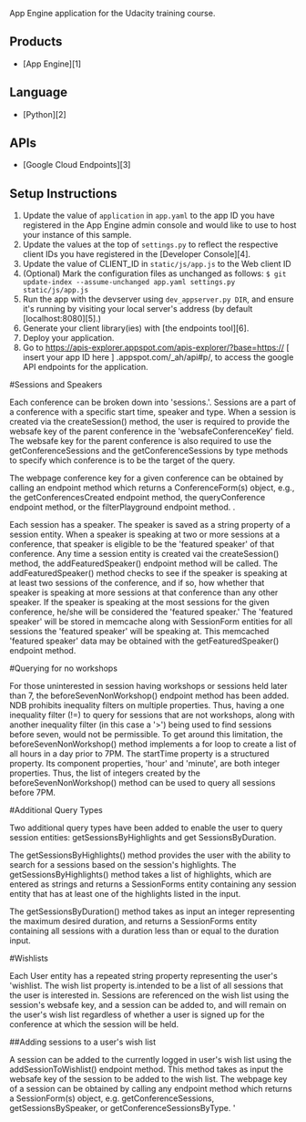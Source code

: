 App Engine application for the Udacity training course.## Products- [App Engine][1]## Language- [Python][2]## APIs- [Google Cloud Endpoints][3]## Setup Instructions1. Update the value of `application` in `app.yaml` to the app ID you   have registered in the App Engine admin console and would like to use to host   your instance of this sample.2. Update the values at the top of `settings.py` to   reflect the respective client IDs you have registered in the   [Developer Console][4].3. Update the value of CLIENT_ID in `static/js/app.js` to the Web client ID4. (Optional) Mark the configuration files as unchanged as follows:   `$ git update-index --assume-unchanged app.yaml settings.py static/js/app.js`5. Run the app with the devserver using `dev_appserver.py DIR`, and ensure it's running by visiting   your local server's address (by default [localhost:8080][5].)6. Generate your client library(ies) with [the endpoints tool][6].7. Deploy your application.8. Go to https://apis-explorer.appspot.com/apis-explorer/?base=https:// [ insert your app ID here ] .appspot.com/_ah/api#p/, to access the google API endpoints for the application.  #Sessions and SpeakersEach conference can be broken down into 'sessions.'. Sessions are a part of a conference with a specific start time, speaker and type.  When a session is created via the createSession() method, the user is required to provide the websafe key of the parent conference in the 'websafeConferenceKey' field.   The websafe key for the parent conference is also required to use the getConferenceSessions and the getConferenceSessions by type methods to specify which conference is to be the target of the query. The webpage conference key for a given conference can be obtained by calling an endpoint method which returns a ConferenceForm(s) object, e.g., the getConferencesCreated endpoint method, the queryConference endpoint method, or the filterPlayground endpoint method.  .   Each session has a speaker.  The speaker is saved as a string property of a session entity.  When a speaker is speaking at two or more sessions at a conference, that speaker is eligible to be the 'featured speaker' of that conference.  Any time a session entity is created vai the createSession() method, the addFeaturedSpeaker() endpoint method will be called.  The addFeaturedSpeaker() method checks to see if the speaker is speaking at at least two sessions of the conference, and if so, how whether that speaker is speaking at more sessions at that conference than any other speaker.  If the speaker is speaking at the most sessions for the given conference, he/she will be considered the 'featured speaker.'  The 'featured speaker' will be stored in memcache along with SessionForm entities for all sessions the 'featured speaker' will be speaking at.  This memcached 'featured speaker' data may be obtained with the getFeaturedSpeaker() endpoint method.   #Querying for no workshopsFor those uninterested in session having workshops or sessions held later than 7, the beforeSevenNonWorkshop() endpoint method has been added. NDB prohibits inequality filters on multiple properties.  Thus, having a one inequality filter (!=) to query for sessions that are not workshops, along with another inequality filter (in this case a '>') being used to find sessions before seven, would not be permissible.  To get around this limitation, the beforeSevenNonWorkshop() method implements a for loop to create a list of all hours in a day prior to 7PM.  The startTime property is a structured property.  Its component properties,  'hour' and 'minute', are both integer properties.  Thus, the list of integers created by the beforeSevenNonWorkshop() method can be used to query all sessions before 7PM.  #Additional Query TypesTwo additional query types have been added to enable the user to query session entities: getSessionsByHighlights and get SessionsByDuration.  The getSessionsByHighlights() method provides the user with the ability to search for a sessions based on the session's highlights.  The getSessionsByHighlights() method takes a list of highlights, which are entered as strings and returns a SessionForms entity containing any session entity that has at least one of the highlights listed in the input.  The getSessionsByDuration() method takes as input an integer representing the maximum desired duration, and returns a SessionForms entity containing all sessions with a duration less than or equal to the duration input.  #WishlistsEach User entity has a repeated string property representing the user's 'wishlist.  The wish list property is.intended to be a list of all sessions that the user is interested in.  Sessions are referenced on the wish list using the session's websafe key, and a session can be added to, and will remain on the user's wish list regardless of whether a user is signed up for the conference at which the session will be held.  ##Adding sessions to a user's wish listA session can be added to the currently logged in user's wish list using the addSessionToWishlist() endpoint method.  This method takes as input the websafe key of the session to be added to the wish list.  The webpage key of a session can be obtained by calling any endpoint method which returns a SessionForm(s) object, e.g. getConferenceSessions, getSessionsBySpeaker, or getConferenceSessionsByType.  '